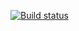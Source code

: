 [![Build status](https://ci.appveyor.com/api/projects/status/n4jdgoedxvgbyv7u?svg=true)](https://ci.appveyor.com/project/elenkalee/aqa-2-2-selenide-card-delivery)
